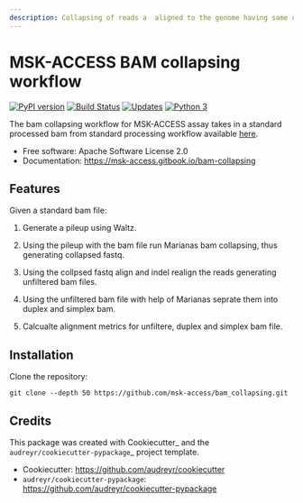 ```yaml
---
description: Collapsing of reads a  aligned to the genome having same unique molecular identifier.
---
```


# MSK-ACCESS BAM collapsing workflow

[![PyPI version](https://badge.fury.io/py/bam-collapsing.svg)](https://badge.fury.io/py/bam-collapsing)
[![Build Status](https://travis-ci.org/msk-access/bam_collapsing.svg?branch=master)](https://travis-ci.org/msk-access/bam_collapsing)
[![Updates](https://pyup.io/repos/github/msk-access/bam_collapsing/shield.svg)](https://pyup.io/repos/github/msk-access/bam_collapsing/)
[![Python 3](https://pyup.io/repos/github/msk-access/bam_collapsing/python-3-shield.svg)](https://pyup.io/repos/github/msk-access/bam_collapsing/)

The bam collapsing workflow for MSK-ACCESS assay takes in a standard processed bam from standard processing workflow available [here](https://github.com/msk-access/standard_bam_processing). 

- Free software: Apache Software License 2.0
- Documentation: https://msk-access.gitbook.io/bam-collapsing

## Features

Given a standard bam file: 

1. Generate a pileup using Waltz.

2. Using the pileup with the bam file run Marianas bam collapsing, thus generating collapsed fastq.
   
3. Using the collpsed fastq align and indel realign the reads generating unfiltered bam files.

4. Using the unfiltered bam file with help of Marianas seprate them into duplex and simplex bam.
   
5. Calcualte alignment metrics for unfiltere, duplex and simplex bam file.

## Installation

Clone the repository:

```
git clone --depth 50 https://github.com/msk-access/bam_collapsing.git
```

## Credits

This package was created with Cookiecutter_ and the `audreyr/cookiecutter-pypackage`_ project template.

- Cookiecutter: https://github.com/audreyr/cookiecutter
- `audreyr/cookiecutter-pypackage`: https://github.com/audreyr/cookiecutter-pypackage

